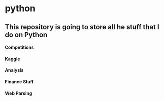 # python

## This repository is going to store all he stuff that I do on Python

#### Competitions
#### Kaggle
#### Analysis
#### Finance Stuff
#### Web Parsing
